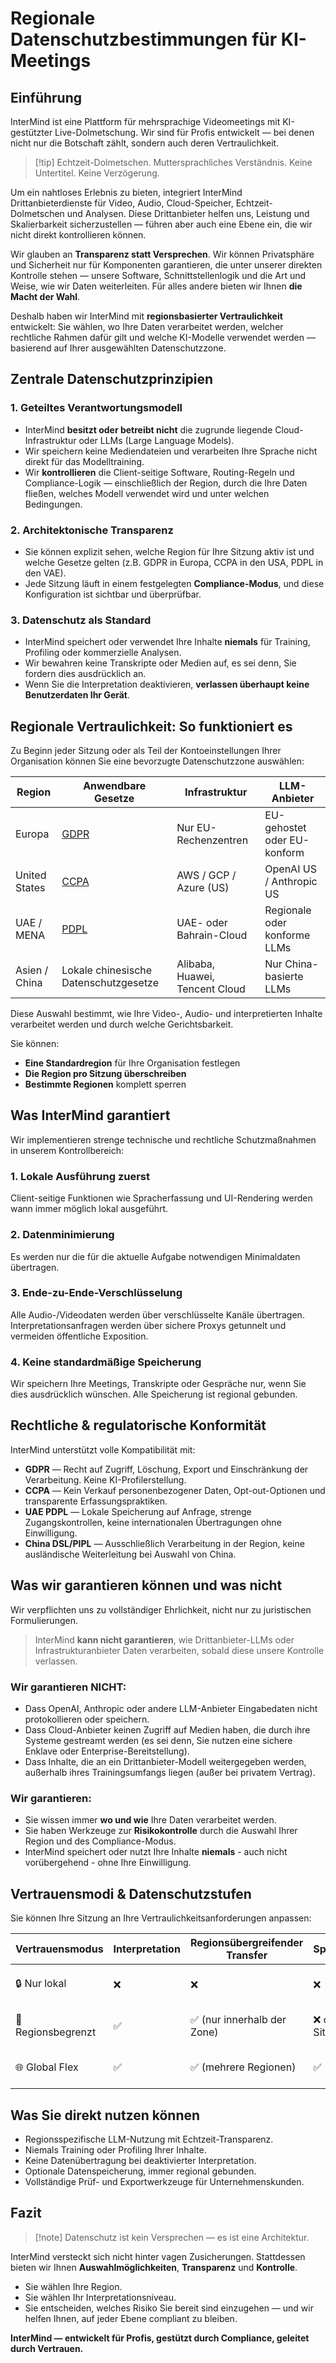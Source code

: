 # Regionale Datenschutzbestimmungen für KI-Meetings

## Einführung

InterMind ist eine Plattform für mehrsprachige Videomeetings mit KI-gestützter Live-Dolmetschung. Wir sind für Profis entwickelt — bei denen nicht nur die Botschaft zählt, sondern auch deren Vertraulichkeit.

> [!tip] Echtzeit-Dolmetschen. Muttersprachliches Verständnis. Keine Untertitel. Keine Verzögerung.

Um ein nahtloses Erlebnis zu bieten, integriert InterMind Drittanbieterdienste für Video, Audio, Cloud-Speicher, Echtzeit-Dolmetschen und Analysen. Diese Drittanbieter helfen uns, Leistung und Skalierbarkeit sicherzustellen — führen aber auch eine Ebene ein, die wir nicht direkt kontrollieren können.

Wir glauben an **Transparenz statt Versprechen**. Wir können Privatsphäre und Sicherheit nur für Komponenten garantieren, die unter unserer direkten Kontrolle stehen — unsere Software, Schnittstellenlogik und die Art und Weise, wie wir Daten weiterleiten. Für alles andere bieten wir Ihnen **die Macht der Wahl**.

Deshalb haben wir InterMind mit **regionsbasierter Vertraulichkeit** entwickelt: Sie wählen, wo Ihre Daten verarbeitet werden, welcher rechtliche Rahmen dafür gilt und welche KI-Modelle verwendet werden — basierend auf Ihrer ausgewählten Datenschutzzone.

## Zentrale Datenschutzprinzipien

### 1. **Geteiltes Verantwortungsmodell**

- InterMind **besitzt oder betreibt nicht** die zugrunde liegende Cloud-Infrastruktur oder LLMs (Large Language Models).
- Wir speichern keine Mediendateien und verarbeiten Ihre Sprache nicht direkt für das Modelltraining.
- Wir **kontrollieren** die Client-seitige Software, Routing-Regeln und Compliance-Logik — einschließlich der Region, durch die Ihre Daten fließen, welches Modell verwendet wird und unter welchen Bedingungen.

### 2. **Architektonische Transparenz**

- Sie können explizit sehen, welche Region für Ihre Sitzung aktiv ist und welche Gesetze gelten (z.B. GDPR in Europa, CCPA in den USA, PDPL in den VAE).
- Jede Sitzung läuft in einem festgelegten **Compliance-Modus**, und diese Konfiguration ist sichtbar und überprüfbar.

### 3. **Datenschutz als Standard**

- InterMind speichert oder verwendet Ihre Inhalte **niemals** für Training, Profiling oder kommerzielle Analysen.
- Wir bewahren keine Transkripte oder Medien auf, es sei denn, Sie fordern dies ausdrücklich an.
- Wenn Sie die Interpretation deaktivieren, **verlassen überhaupt keine Benutzerdaten Ihr Gerät**.

## Regionale Vertraulichkeit: So funktioniert es

Zu Beginn jeder Sitzung oder als Teil der Kontoeinstellungen Ihrer Organisation können Sie eine bevorzugte Datenschutzzone auswählen:

| Region        | Anwendbare Gesetze                                                                            | Infrastruktur                 | LLM-Anbieter               |
| ------------- | --------------------------------------------------------------------------------------------- | ----------------------------- | -------------------------- |
| Europa        | [GDPR](https://gdpr.eu)                                                                       | Nur EU-Rechenzentren          | EU-gehostet oder EU-konform |
| United States | [CCPA](https://oag.ca.gov/privacy/ccpa)                                                       | AWS / GCP / Azure (US)        | OpenAI US / Anthropic US   |
| UAE / MENA    | [PDPL](https://www.signzy.com/data-privacy-laws-in-the-uae-2025-everything-you-need-to-know/) | UAE- oder Bahrain-Cloud       | Regionale oder konforme LLMs |
| Asien / China | Lokale chinesische Datenschutzgesetze                                                        | Alibaba, Huawei, Tencent Cloud | Nur China-basierte LLMs    |

Diese Auswahl bestimmt, wie Ihre Video-, Audio- und interpretierten Inhalte verarbeitet werden und durch welche Gerichtsbarkeit.

Sie können:

- **Eine Standardregion** für Ihre Organisation festlegen
- **Die Region pro Sitzung überschreiben**
- **Bestimmte Regionen** komplett sperren

## Was InterMind garantiert

Wir implementieren strenge technische und rechtliche Schutzmaßnahmen in unserem Kontrollbereich:

### 1. **Lokale Ausführung zuerst**

Client-seitige Funktionen wie Spracherfassung und UI-Rendering werden wann immer möglich lokal ausgeführt.

### 2. **Datenminimierung**

Es werden nur die für die aktuelle Aufgabe notwendigen Minimaldaten übertragen.

### 3. **Ende-zu-Ende-Verschlüsselung**

Alle Audio-/Videodaten werden über verschlüsselte Kanäle übertragen. Interpretationsanfragen werden über sichere Proxys getunnelt und vermeiden öffentliche Exposition.

### 4. **Keine standardmäßige Speicherung**

Wir speichern Ihre Meetings, Transkripte oder Gespräche nur, wenn Sie dies ausdrücklich wünschen. Alle Speicherung ist regional gebunden.

## Rechtliche & regulatorische Konformität

InterMind unterstützt volle Kompatibilität mit:

- **GDPR** — Recht auf Zugriff, Löschung, Export und Einschränkung der Verarbeitung. Keine KI-Profilerstellung.
- **CCPA** — Kein Verkauf personenbezogener Daten, Opt-out-Optionen und transparente Erfassungspraktiken.
- **UAE PDPL** — Lokale Speicherung auf Anfrage, strenge Zugangskontrollen, keine internationalen Übertragungen ohne Einwilligung.
- **China DSL/PIPL** — Ausschließlich Verarbeitung in der Region, keine ausländische Weiterleitung bei Auswahl von China.

## Was wir garantieren können und was nicht

Wir verpflichten uns zu vollständiger Ehrlichkeit, nicht nur zu juristischen Formulierungen.

> InterMind **kann nicht garantieren**, wie Drittanbieter-LLMs oder Infrastrukturanbieter Daten verarbeiten, sobald diese unsere Kontrolle verlassen.

### Wir garantieren NICHT:

- Dass OpenAI, Anthropic oder andere LLM-Anbieter Eingabedaten nicht protokollieren oder speichern.
- Dass Cloud-Anbieter keinen Zugriff auf Medien haben, die durch ihre Systeme gestreamt werden (es sei denn, Sie nutzen eine sichere Enklave oder Enterprise-Bereitstellung).
- Dass Inhalte, die an ein Drittanbieter-Modell weitergegeben werden, außerhalb ihres Trainingsumfangs liegen (außer bei privatem Vertrag).

### Wir garantieren:

- Sie wissen immer **wo und wie** Ihre Daten verarbeitet werden.
- Sie haben Werkzeuge zur **Risikokontrolle** durch die Auswahl Ihrer Region und des Compliance-Modus.
- InterMind speichert oder nutzt Ihre Inhalte **niemals** - auch nicht vorübergehend - ohne Ihre Einwilligung.

## Vertrauensmodi & Datenschutzstufen

Sie können Ihre Sitzung an Ihre Vertraulichkeitsanforderungen anpassen:

| Vertrauensmodus  | Interpretation | Regionsübergreifender Transfer | Speicherung        | Am besten geeignet für                    |
| ---------------- | -------------- | ------------------------------ | ------------------ | ----------------------------------------- |
| 🔒 Nur lokal     | ❌             | ❌                             | ❌                 | Rechtliches, Behörden, interne Prüfungen  |
| 🔐 Regionsbegrenzt| ✅             | ✅ (nur innerhalb der Zone)    | ❌ oder nur Sitzung| Gesundheitswesen, Finanzen, Personalwesen |
| 🌐 Global Flex   | ✅             | ✅ (mehrere Regionen)          | ✅                 | Support, Vertrieb, multinationale Teams   |

## Was Sie direkt nutzen können

- Regionsspezifische LLM-Nutzung mit Echtzeit-Transparenz.
- Niemals Training oder Profiling Ihrer Inhalte.
- Keine Datenübertragung bei deaktivierter Interpretation.
- Optionale Datenspeicherung, immer regional gebunden.
- Vollständige Prüf- und Exportwerkzeuge für Unternehmenskunden.

## Fazit

> [!note] Datenschutz ist kein Versprechen — es ist eine Architektur.

InterMind versteckt sich nicht hinter vagen Zusicherungen. Stattdessen bieten wir Ihnen **Auswahlmöglichkeiten**, **Transparenz** und **Kontrolle**.

- Sie wählen Ihre Region.
- Sie wählen Ihr Interpretationsniveau.
- Sie entscheiden, welches Risiko Sie bereit sind einzugehen — und wir helfen Ihnen, auf jeder Ebene compliant zu bleiben.

**InterMind — entwickelt für Profis, gestützt durch Compliance, geleitet durch Vertrauen.**
